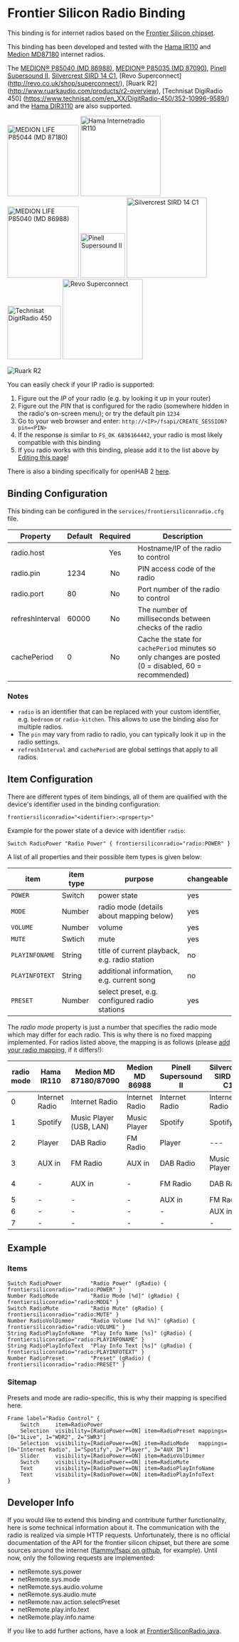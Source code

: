 # Frontier Silicon Radio Binding

This binding is for internet radios based on the [Frontier Silicon chipset](http://www.frontier-silicon.com/digital-radio-solutions).

This binding has been developed and tested with the [Hama IR110](https://de.hama.com/00054823/hama-internetradio-ir110) and [Medion MD87180](https://www.medion.com/de/service/start/_product.php?msn=50047825&gid=00) internet radios. 

The [MEDION® P85040 (MD 86988)](http://medion.scene7.com/is/image/Medion/50046868_PIC-Q?$m$), [MEDION® P85035 (MD 87090)](https://medion.scene7.com/is/image/Medion/50048568_PIC-Q?$m$), [Pinell Supersound II](http://www.pinell.no/en/products/pinell-supersound-ii-white//), [Silvercrest SIRD 14 C1](http://www.lidl.de/de/silvercrest-stereo-internetradio-sird-14-c1/p208310), [Revo Superconnect] (http://revo.co.uk/shop/superconnect/), [Ruark R2] (http://www.ruarkaudio.com/products/r2-overview), [Technisat DigiRadio 450] (https://www.technisat.com/en_XX/DigitRadio-450/352-10996-9589/) and the [Hama DIR3110](https://de.hama.com/00054824/hama-digitalradio-dir3110-internetradio-dab+-fm-app-steuerung) are also supported.

[<img src="http://internetradio.medion.com/images/md87180_small.jpg" alt="MEDION LIFE P85044 (MD 87180)" height="160">](http://internetradio.medion.com/)
[<img src="https://de.hama.com/bilder/00054/abb/00054823abb.jpg" alt="Hama Internetradio IR110" height="180">](https://de.hama.com/00054823/hama-internetradio-ir110)
[<img src="http://internetradio.medion.com/images/md86988_small.jpg" alt="MEDION LIFE P85040 (MD 86988)" height="160">](http://internetradio.medion.com/)
[<img src="http://www.pinell.no/sitefiles/site8/shop/pinell-supersound-ii-white3.jpg" alt="Pinell Supersound II" height="100">](http://pinell.no/en/)
[<img src="https://www.lidl.de/media/product/0/2/3/3/5/4/5/silvercrest-stereo-internetradio-sird-14-c2-regular--6.jpg" alt="Silvercrest SIRD 14 C1" height="180">](http://www.lidl.de/de/dab-/-internetradios/c15246)
[<img src="https://assets25.technisat.com/assets/derivates/25/666/149/$v3/DV025_ppic_0000+4963_020300_001.jpg" alt="Technisat DigitRadio 450" height="120">](https://www.technisat.com/en_XX/DigitRadio-450/352-10996-9589/)
[<img src="http://revo.co.uk/assets/2013/10/H2_WNT_BLK_SUPERHERO2-486x395.jpg" alt="Revo Superconnect" height="180">](http://revo.co.uk/shop/superconnect/)

![Ruark R2](http://www.ruarkaudio.com/images/finishes-r2-walnut.jpg)

You can easily check if your IP radio is supported:

1. Figure out the *IP* of your radio (e.g. by looking it up in your router)
2. Figure out the *PIN* that is configured for the radio (somewhere hidden in the radio's on-screen menu); or try the default pin `1234`
3. Go to your web browser and enter: `http://<IP>/fsapi/CREATE_SESSION?pin=<PIN>`
4. If the response is similar to `FS_OK 6836164442`, your radio is most likely compatible with this binding
5. If you radio works with this binding, please add it to the list above by [Editing this page](Frontier-Silicon-Radio-Binding/_edit)!

There is also a binding specifically for openHAB 2 [here](http://docs.openhab.org/addons/bindings/fsinternetradio/readme.html).

## Binding Configuration

This binding can be configured in the `services/frontiersiliconradio.cfg` file.

| Property | Default | Required | Description |
|----------|---------|:--------:|-------------|
| radio.host |       |   Yes    | Hostname/IP of the radio to control |
| radio.pin | 1234   |   No     | PIN access code of the radio |
| radio.port | 80    |   No     | Port number of the radio to control |
| refreshInterval | 60000 | No  | The number of milliseconds between checks of the radio |
| cachePeriod | 0    |   No     | Cache the state for `cachePeriod` minutes so only changes are posted (0 = disabled, 60 = recommended) |


### Notes

* `radio` is an identifier that can be replaced with your custom identifier, e.g. `bedroom` or `radio-kitchen`. This allows to use the binding also for multiple radios.
* The `pin` may vary from radio to radio, you can typically look it up in the radio settings.
* `refreshInterval` and `cachePeriod` are global settings that apply to all radios.

## Item Configuration

There are different types of item bindings, all of them are qualified with the device's identifier used in the binding configuration:

```
frontiersiliconradio="<identifier>:<property>"
```

Example for the power state of a device with identifier `radio`:

```
Switch RadioPower "Radio Power" { frontiersiliconradio="radio:POWER" }
```

A list of all properties and their possible item types is given below:

| item | item type | purpose | changeable |
| --- | --- | --- | --- |
| `POWER` | Switch | power state | yes
| `MODE` | Number | radio mode (details about mapping below) | yes
| `VOLUME` | Number | volume | yes
| `MUTE` | Swtich | mute | yes
| `PLAYINFONAME` | String | title of current playback, e.g. radio station | no
| `PLAYINFOTEXT` | String | additional information, e.g. current song | no
| `PRESET` | Number | select preset, e.g. configured radio stations | yes

The *radio mode* property is just a number that specifies the radio mode which may differ for each radio. This is why there is no fixed mapping implemented. For radios listed above, the mapping is as follows (please [add your radio mapping](https://github.com/openhab/openhab1-addons/edit/master/bundles/binding/org.openhab.binding.frontiersiliconradio/README.md), if it differs!):

| radio mode | Hama IR110 | Medion MD 87180/87090  | Medion MD 86988| Pinell Supersound II| Silvercrest SIRD 14 C1 | Revo Superconnect | Hama DIR3110 
| --- | --- | --- | --- | --- | --- | --- | ---
| 0 | Internet Radio | Internet Radio | Internet Radio | Internet Radio | Internet Radio | Internet Radio | Internet Radio
| 1 | Spotify | Music Player (USB, LAN) | Music Player | Spotify | Spotify | Spotify | Spotify
| 2 | Player | DAB Radio | FM Radio | Player | --- | --- | Player 
| 3 | AUX in | FM Radio | AUX in | DAB Radio | Music Player | Music Player | DAB Radio
| 4 | - | AUX in | - | FM Radio | DAB Radio | DAB Radio | FM Radio 
| 5 | - | - | - | AUX in | FM Radio | FM Radio | AUX in 
| 6 | - | - | - | - | AUX in | AUX in | - 
| 7 | - | - | - | - | - | Bluetooth | - 

## Example

### Items

```
Switch RadioPower         "Radio Power" (gRadio) { frontiersiliconradio="radio:POWER" }
Number RadioMode          "Radio Mode [%d]" (gRadio) { frontiersiliconradio="radio:MODE" }
Switch RadioMute          "Radio Mute" (gRadio) { frontiersiliconradio="radio:MUTE" } 
Number RadioVolDimmer     "Radio Volume [%d %%]" (gRadio) { frontiersiliconradio="radio:VOLUME" } 
String RadioPlayInfoName  "Play Info Name [%s]" (gRadio) { frontiersiliconradio="radio:PLAYINFONAME" }
String RadioPlayInfoText  "Play Info Text [%s]" (gRadio) { frontiersiliconradio="radio:PLAYINFOTEXT" }
Number RadioPreset        "Preset" (gRadio) { frontiersiliconradio="radio:PRESET" }
```

### Sitemap

Presets and mode are radio-specific, this is why their mapping is specified here.

```
Frame label="Radio Control" {
    Switch     item=RadioPower
    Selection  visibility=[RadioPower==ON] item=RadioPreset mappings=[0="1Live", 1="WDR2", 2="SWR3"]
    Selection  visibility=[RadioPower==ON] item=RadioMode   mappings=[0="Internet Radio", 1="Spotify", 2="Player", 3="AUX IN"]
    Slider     visibility=[RadioPower==ON] item=RadioVolDimmer
    Switch     visibility=[RadioPower==ON] item=RadioMute
    Text       visibility=[RadioPower==ON] item=RadioPlayInfoName
    Text       visibility=[RadioPower==ON] item=RadioPlayInfoText
}
```

## Developer Info

If you would like to extend this binding and contribute further functionality, here is some technical information about it. The communication with the radio is realized via simple HTTP requests. Unfortunately, there is no official documentation of the API for the frontier silicon chipset, but there are some sources around the internet ([flammy/fsapi on github](https://github.com/flammy/fsapi/blob/master/FSAPI.md), for example). Until now, only the following requests are implemented:

* netRemote.sys.power
* netRemote.sys.mode
* netRemote.sys.audio.volume
* netRemote.sys.audio.mute
* netRemote.nav.action.selectPreset
* netRemote.play.info.text
* netRemote.play.info.name

If you like to add further actions, have a look at [FrontierSiliconRadio.java](https://github.com/openhab/openhab/blob/master/bundles/binding/org.openhab.binding.frontiersiliconradio/src/main/java/org/openhab/binding/frontiersiliconradio/internal/FrontierSiliconRadio.java).
